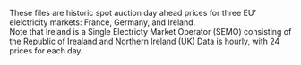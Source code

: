 These files are historic spot auction day ahead prices for three EU' elelctricity markets: France, Germany, and Ireland.  
Note that Ireland is a Single Electricty Market Operator (SEMO) consisting of the Republic of Irealand and Northern Ireland (UK)
Data is hourly, with 24 prices for each day.
